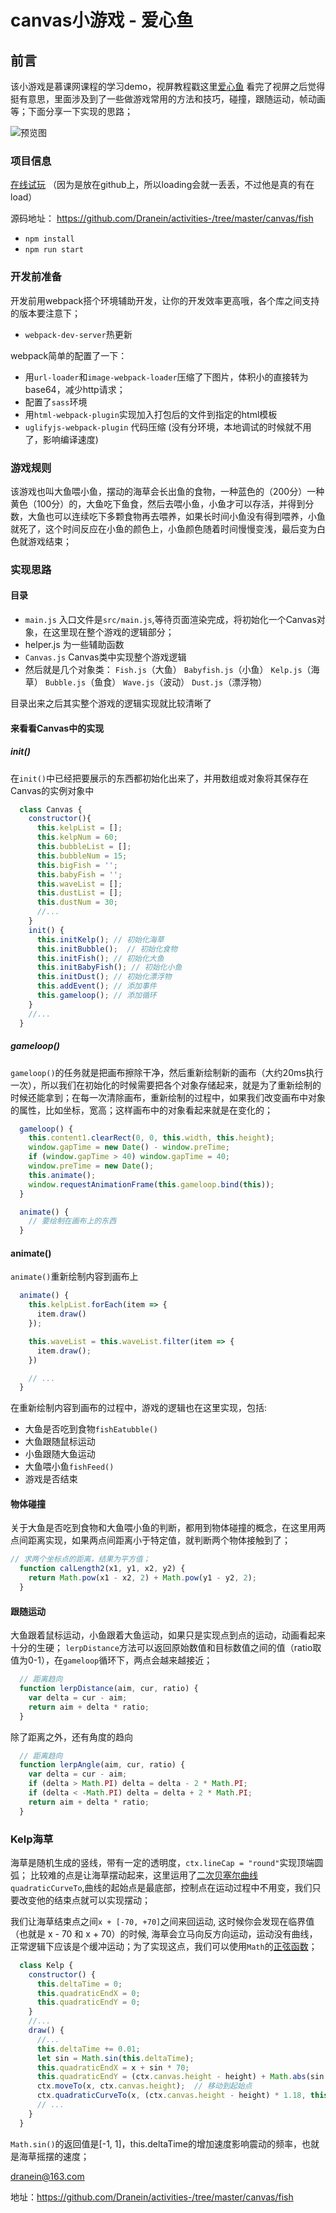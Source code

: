 # canvas小游戏 - 爱心鱼

## 前言
该小游戏是慕课网课程的学习demo，视屏教程戳这里[爱心鱼](https://www.imooc.com/learn/515)
看完了视屏之后觉得挺有意思，里面涉及到了一些做游戏常用的方法和技巧，碰撞，跟随运动，帧动画等；下面分享一下实现的思路；

![预览图](https://github.com/Dranein/activities-/blob/master/fish.gif?raw=true)



### 项目信息
[在线试玩](https://dranein.github.io/fish/) （因为是放在github上，所以loading会就一丢丢，不过他是真的有在load）

源码地址： https://github.com/Dranein/activities-/tree/master/canvas/fish
- `npm install`
- `npm run start`

### 开发前准备
开发前用webpack搭个环境辅助开发，让你的开发效率更高哦，各个库之间支持的版本要注意下；

- `webpack-dev-server`热更新

webpack简单的配置了一下：
- 用`url-loader`和`image-webpack-loader`压缩了下图片，体积小的直接转为base64，减少http请求；
- 配置了`sass`环境
- 用`html-webpack-plugin`实现加入打包后的文件到指定的html模板
- `uglifyjs-webpack-plugin` 代码压缩 (没有分环境，本地调试的时候就不用了，影响编译速度)

### 游戏规则
该游戏也叫大鱼喂小鱼，摆动的海草会长出鱼的食物，一种蓝色的（200分）一种黄色（100分）的，大鱼吃下鱼食，然后去喂小鱼，小鱼才可以存活，并得到分数，大鱼也可以连续吃下多颗食物再去喂养，如果长时间小鱼没有得到喂养，小鱼就死了，这个时间反应在小鱼的颜色上，小鱼颜色随着时间慢慢变浅，最后变为白色就游戏结束；

### 实现思路

#### 目录
- `main.js` 入口文件是`src/main.js`,等待页面渲染完成，将初始化一个Canvas对象，在这里现在整个游戏的逻辑部分；
- helper.js 为一些辅助函数
- `Canvas.js` Canvas类中实现整个游戏逻辑
- 然后就是几个对象类： `Fish.js`（大鱼） `Babyfish.js`（小鱼） `Kelp.js`（海草） `Bubble.js`（鱼食） `Wave.js`（波动） `Dust.js`（漂浮物）

目录出来之后其实整个游戏的逻辑实现就比较清晰了

#### 来看看Canvas中的实现

##### init()
在`init()`中已经把要展示的东西都初始化出来了，并用数组或对象将其保存在Canvas的实例对象中
```javascript
  class Canvas {
    constructor(){
      this.kelpList = [];
      this.kelpNum = 60;
      this.bubbleList = [];
      this.bubbleNum = 15;
      this.bigFish = '';
      this.babyFish = '';
      this.waveList = [];
      this.dustList = [];
      this.dustNum = 30;
      //...
    }
    init() {
      this.initKelp(); // 初始化海草
      this.initBubble();  // 初始化食物
      this.initFish(); // 初始化大鱼
      this.initBabyFish(); // 初始化小鱼
      this.initDust(); // 初始化漂浮物
      this.addEvent(); // 添加事件
      this.gameloop(); // 添加循环
    }
    //...
  }
```

##### gameloop()
`gameloop()`的任务就是把画布擦除干净，然后重新绘制新的画布（大约20ms执行一次），所以我们在初始化的时候需要把各个对象存储起来，就是为了重新绘制的时候还能拿到；在每一次清除画布，重新绘制的过程中，如果我们改变画布中对象的属性，比如坐标，宽高；这样画布中的对象看起来就是在变化的；
```javascript
  gameloop() {
    this.content1.clearRect(0, 0, this.width, this.height);
    window.gapTime = new Date() - window.preTime;
    if (window.gapTime > 40) window.gapTime = 40;
    window.preTime = new Date();
    this.animate();
    window.requestAnimationFrame(this.gameloop.bind(this));
  }

  animate() {
    // 要绘制在画布上的东西
  }
```

#### animate()
`animate()`重新绘制内容到画布上
```javascript
  animate() {
    this.kelpList.forEach(item => {
      item.draw()
    });

    this.waveList = this.waveList.filter(item => {
      item.draw();
    })

    // ...
  }
```
在重新绘制内容到画布的过程中，游戏的逻辑也在这里实现，包括:
 - 大鱼是否吃到食物`fishEatubble()`
 - 大鱼跟随鼠标运动
 - 小鱼跟随大鱼运动
 - 大鱼喂小鱼`fishFeed()`
 - 游戏是否结束

#### 物体碰撞
关于大鱼是否吃到食物和大鱼喂小鱼的判断，都用到物体碰撞的概念，在这里用两点间距离实现，如果两点间距离小于特定值，就判断两个物体接触到了；
```javascript
// 求两个坐标点的距离，结果为平方值；
  function calLength2(x1, y1, x2, y2) {
    return Math.pow(x1 - x2, 2) + Math.pow(y1 - y2, 2);
  }
```

#### 跟随运动
大鱼跟着鼠标运动，小鱼跟着大鱼运动，如果只是实现点到点的运动，动画看起来十分的生硬；
`lerpDistance`方法可以返回原始数值和目标数值之间的值（ratio取值为0-1），在`gameloop`循环下，两点会越来越接近；

```javascript
  // 距离趋向
  function lerpDistance(aim, cur, ratio) {
    var delta = cur - aim;
    return aim + delta * ratio;
  }
```

除了距离之外，还有角度的趋向
```javascript
  // 距离趋向
  function lerpAngle(aim, cur, ratio) {
    var delta = cur - aim;
    if (delta > Math.PI) delta = delta - 2 * Math.PI;
    if (delta < -Math.PI) delta = delta + 2 * Math.PI;
    return aim + delta * ratio;
  }
```

### Kelp海草
海草是随机生成的竖线，带有一定的透明度，`ctx.lineCap = "round"`实现顶端圆弧；
比较难的点是让海草摆动起来，这里运用了[二次贝塞尔曲线](https://www.runoob.com/tags/canvas-quadraticcurveto.html)`quadraticCurveTo`,曲线的起始点是最底部，控制点在运动过程中不用变，我们只要改变他的结束点就可以实现摆动；

我们让海草结束点之间`x + [-70, +70]`之间来回运动, 这时候你会发现在临界值（也就是 x - 70 和 x + 70）的时候, 海草会立马向反方向运动，运动没有曲线，正常逻辑下应该是个缓冲运动；为了实现这点，我们可以使用`Math`的[正弦函数](https://baike.baidu.com/item/%E6%AD%A3%E5%BC%A6?fromtitle=%E6%AD%A3%E5%BC%A6%E5%87%BD%E6%95%B0&fromid=9601948)；

```javascript
  class Kelp {
    constructor() {
      this.deltaTime = 0;
      this.quadraticEndX = 0;
      this.quadraticEndY = 0;
    }
    //...
    draw() {
      //...
      this.deltaTime += 0.01;
      let sin = Math.sin(this.deltaTime);
      this.quadraticEndX = x + sin * 70;
      this.quadraticEndY = (ctx.canvas.height - height) + Math.abs(sin * 8);
      ctx.moveTo(x, ctx.canvas.height);  // 移动到起始点
      ctx.quadraticCurveTo(x, (ctx.canvas.height - height) * 1.18, this.quadraticEndX, this.quadraticEndY);  // （控制点x, 控制点y, 结束点x, 结束点y）
      // ...
    }
  }
```
`Math.sin()`的返回值是[-1, 1]，this.deltaTime的增加速度影响震动的频率，也就是海草摇摆的速度；




dranein@163.com

地址：https://github.com/Dranein/activities-/tree/master/canvas/fish